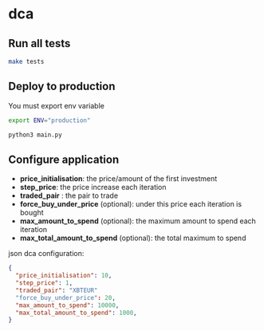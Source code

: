 # dca

## Run all tests

```bash
make tests
```

## Deploy to production

You must export env variable

```bash
export ENV="production"
```

```bash
python3 main.py
```

## Configure application

* **price_initialisation**: the price/amount of the first investment
* **step_price**: the price increase each iteration
* **traded_pair** : the pair to trade
* **force_buy_under_price** (optional): under this price each iteration is bought
* **max_amount_to_spend** (optional): the maximum amount to spend each iteration
* **max_total_amount_to_spend** (optional): the total maximum to spend

json dca configuration:
```json
{
  "price_initialisation": 10,
  "step_price": 1,
  "traded_pair": "XBTEUR"
  "force_buy_under_price": 20,
  "max_amount_to_spend": 10000,
  "max_total_amount_to_spend": 1000,
}
```
